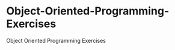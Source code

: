 Object-Oriented-Programming-Exercises
=====================================

Object Oriented Programming Exercises
